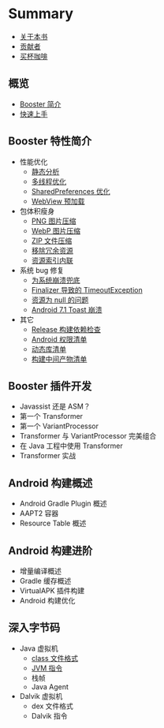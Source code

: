 # Summary

* [关于本书](./README.md)
* [贡献者](./contributors.md)
* [买杯咖啡](./donate.md)

## 概览

* [Booster 简介](./overview.md)
* [快速上手](./getting-started.md)

## Booster 特性简介

* 性能优化
  * [静态分析](./performance/static-analysis.md)
  * [多线程优化](./performance/multithreading-optimization.md)
  * [SharedPreferences 优化](./performance/shared-preferences-optimization.md)
  * [WebView 预加载](./performance/webview-preloading.md)
* 包体积瘦身
  * [PNG 图片压缩](./shrink/png-compression.md)
  * [WebP 图片压缩](./shrink/webp-compression.md)
  * [ZIP 文件压缩](./shrink/zip-compression.md)
  * [移除冗余资源](./shrink/res-deredundancy.md)
  * [资源索引内联](./shrink/res-index-inline.md)
* 系统 bug 修复
  * [为系统崩溃兜底](./bugfix/prevent-crash-from-system-bug.md)
  * [Finalizer 导致的 TimeoutException](./bugfix/finalizer-timeout-exception.md)
  * [资源为 null 的问题](./bugfix/null-resource-assets.md)
  * [Android 7.1 Toast 崩溃](./bugfix/toast-crash-on-android-25.md)
* 其它
  * [Release 构建依赖检查](./misc/dependencies-check-on-release-build.md)
  * [Android 权限清单](./misc/android-permission-list.md)
  * [动态库清单](./misc/shared-library-list.md)
  * [构建中间产物清单](./misc/build-artifact-list.md)

## Booster 插件开发

* Javassist 还是 ASM？
* 第一个 Transformer
* 第一个 VariantProcessor
* Transformer 与 VariantProcessor 完美组合
* 在 Java 工程中使用 Transformer
* Transformer 实战

## Android 构建概述

* Android Gradle Plugin 概述
* AAPT2 容器
* Resource Table 概述

## Android 构建进阶

* 增量编译概述
* Gradle 缓存概述
* VirtualAPK 插件构建
* Android 构建优化

## 深入字节码

* Java 虚拟机
    * [class 文件格式](./jvm/class-file.md)
    * [JVM 指令](./jvm/instructions.md)
    * 栈帧
    * Java Agent
* Dalvik 虚拟机
    * dex 文件格式
    * Dalvik 指令

